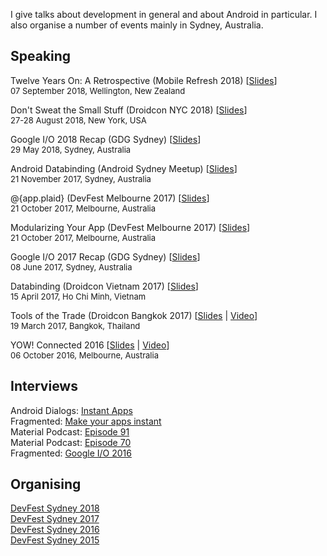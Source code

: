 I give talks about development in general and about Android in particular. I also organise a number of events mainly in Sydney, Australia.

## Speaking
Twelve Years On: A Retrospective (Mobile Refresh 2018) [[Slides](https://docs.google.com/presentation/d/1wnYWzS3z-ZZP0nDwA6p_PRi62BR9BnPO3-lNUoKVPMk/present?slide=id.p)]  
<span style="font-size:small">07 September 2018, Wellington, New Zealand</span>

Don't Sweat the Small Stuff (Droidcon NYC 2018) [[Slides](https://docs.google.com/presentation/d/12ueLFJrAv-RAu7wweoqiOX6GiMaGcVbbnqKqv5afTgA/present?slide=id.p)]  
<span style="font-size:small">27-28 August 2018, New York, USA</span>

Google I/O 2018 Recap (GDG Sydney) [[Slides](https://docs.google.com/presentation/d/1NnHW1mn8KAnUdoMhkSZ7pqADxbeAEZLh0lRL18nAwYE/present?slide=id.p)]  
<span style="font-size:small">29 May 2018, Sydney, Australia</span>

Android Databinding (Android Sydney Meetup) [[Slides](https://goo.gl/66nkVd)]  
<span style="font-size:small">21 November 2017, Sydney, Australia</span>  

@{app.plaid} (DevFest Melbourne 2017) [[Slides](https://goo.gl/TyDW5o)]  
<span style="font-size:small">21 October 2017, Melbourne, Australia</span>  

Modularizing Your App (DevFest Melbourne 2017) [[Slides](https://goo.gl/TyDW5o)]  
<span style="font-size:small">21 October 2017, Melbourne, Australia</span>  

Google I/O 2017 Recap (GDG Sydney) [[Slides](https://goo.gl/AqisTE)]  
<span style="font-size:small">08 June 2017, Sydney, Australia</span>  

Databinding (Droidcon Vietnam 2017) [[Slides](https://goo.gl/Aq267g)]  
<span style="font-size:small">15 April 2017, Ho Chi Minh, Vietnam</span>  

Tools of the Trade (Droidcon Bangkok 2017) [[Slides](https://goo.gl/OC5Vs3) | [Video](https://youtu.be/d3nXi7R9UuI)]  
<span style="font-size:small">19 March 2017, Bangkok, Thailand</span>


YOW! Connected 2016 [[Slides](https://docs.google.com/presentation/d/1L6kxqdaUS7iUorm35qH7yCbkWoh41VBX63zOcPyT0Is/embed?start=false&amp;loop=false&amp;delayms=3000) | [Video](https://www.youtube.com/watch?v=F1rUWGfKkZY)]   
<span style="font-size:small">06 October 2016, Melbourne, Australia</span>

## Interviews
Android Dialogs: [Instant Apps](https://www.youtube.com/watch?v=scf-ewzDwck)  
Fragmented: [Make your apps instant](http://fragmentedpodcast.com/episodes/90/)  
Material Podcast: [Episode 91](https://www.relay.fm/material/91)  
Material Podcast: [Episode 70](https://www.relay.fm/material/70)  
Fragmented: [Google I/O 2016](http://fragmentedpodcast.com/episodes/43/)

## Organising
[DevFest Sydney 2018](http://devfest.org.au/)  
[DevFest Sydney 2017](http://2017.devfest.org.au/)  
[DevFest Sydney 2016](http://2016.devfest.org.au/)  
[DevFest Sydney 2015](http://2015.devfest.org.au/)  